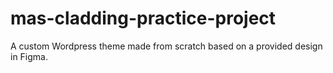 # mas-cladding-practice-project
A custom Wordpress theme made from scratch based on a provided design in Figma.

